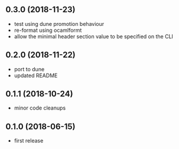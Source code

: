 ## 0.3.0 (2018-11-23)
- test using dune promotion behaviour
- re-format using ocamlformt
- allow the minimal header section value to be specified on the CLI

## 0.2.0 (2018-11-22)
- port to dune
- updated README

## 0.1.1 (2018-10-24)
- minor code cleanups

## 0.1.0 (2018-06-15)
- first release
